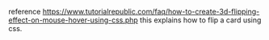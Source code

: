 reference https://www.tutorialrepublic.com/faq/how-to-create-3d-flipping-effect-on-mouse-hover-using-css.php
this explains how to flip a card using css. 